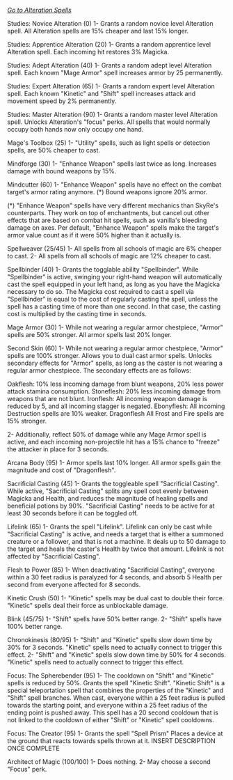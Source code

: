 _[Go to Alteration Spells](./spells/alteration.md)_

Studies: Novice Alteration (0)
1- Grants a random novice level Alteration spell. All Alteration spells are 15% cheaper and last 15% longer.

Studies: Apprentice Alteration (20)
1- Grants a random apprentice level Alteration spell. Each incoming hit restores 3% Magicka.

Studies: Adept Alteration (40)
1- Grants a random adept level Alteration spell. Each known "Mage Armor" spell increases armor by 25 permanently.

Studies: Expert Alteration (65)
1- Grants a random expert level Alteration spell. Each known "Kinetic" and "Shift" spell increases attack and movement speed by 2% permanently.

Studies: Master Alteration (90)
1- Grants a random master level Alteration spell. Unlocks Alteration's "focus" perks. All spells that would normally occupy both hands now only occupy one hand.

Mage's Toolbox (25)
1- "Utility" spells, such as light spells or detection spells, are 50% cheaper to cast.

Mindforge (30)
1- "Enhance Weapon" spells last twice as long. Increases damage with bound weapons by 15%.

Mindcutter (60)
1- "Enhance Weapon" spells have no effect on the combat target's armor rating anymore. (*) Bound weapons ignore 20% armor.

(*) "Enhance Weapon" spells have very different mechanics than SkyRe's counterparts. They
	work on top of enchantments, but cancel out other effects that are based on
	combat hit spells, such as vanilla's bleeding damage on axes.
	Per default, "Enhance Weapon" spells make the target's armor value count as if it
	were 50% higher than it actually is.

Spellweaver (25/45)
1- All spells from all schools of magic are 6% cheaper to cast. 
2- All spells from all schools of magic are 12% cheaper to cast.

Spellbinder (40)
1- Grants the togglable ability "Spellbinder". While "Spellbinder" is active, swinging
	your right-hand weapon will automatically cast the spell equipped in your left hand,
	as long as you have the Magicka necessary to do so. The Magicka cost required to
	cast a spell via "Spellbinder" is equal to the cost of regularly casting the spell,
	unless the spell has a casting time of more than one second. In that case, the casting
	cost is multiplied by the casting time in seconds.

Mage Armor (30)
1- While not wearing a regular armor chestpiece, "Armor" spells are 50% stronger.
	All armor spells last 20% longer.

Second Skin (60)
1- While not wearing a regular armor chestpiece, "Armor" spells are 100% stronger.
	Allows you to dual cast armor spells.
	Unlocks secondary effects for "Armor" spells, 
	as long as the caster is not wearing a regular armor chestpiece. The secondary 
	effects are as follows:

Oakflesh: 10% less incoming damage from blunt weapons, 20% less power attack stamina consumption.
Stoneflesh: 20% less incoming damage from weapons that are not blunt.
Ironflesh: All incoming weapon damage is reduced by 5, and all incoming stagger is negated.
Ebonyflesh: All incoming Destruction spells are 10% weaker.
Dragonflesh All Frost and Fire spells are 15% stronger.

2- Additionally, reflect 50% of damage while any Mage Armor spell is active, and each incoming non-projectile hit has a 15% chance to "freeze" the attacker in place for 3 seconds.

Arcana Body (95)
1- Armor spells last 10% longer. All armor spells gain the magnitude and cost of "Dragonflesh".

Sacrificial Casting (45)
1- Grants the toggleable spell "Sacrificial Casting". 
	While active, "Sacrificial Casting" splits any spell cost evenly between Magicka and Health, and reduces the magnitude of healing spells and beneficial potions by 90%. "Sacrificial Casting" needs to be active for at least 30 seconds before it can be toggled off.

Lifelink (65)
1- Grants the spell "Lifelink". 
	Lifelink can only be cast while "Sacrificial Casting" is active, and needs a target that is either a summoned creature or a follower, and that is not a machine. It deals up to 50 damage to the target and heals the caster's Health by twice that amount. Lifelink is not affected by "Sacrificial Casting".

Flesh to Power (85)
1- When deactivating "Sacrificial Casting", everyone within a 30 feet radius is paralyzed for 4 seconds, and absorb 5 Health per second from everyone affected for 8 seconds.

Kinetic Crush (50)
1- "Kinetic" spells may be dual cast to double their force. "Kinetic" spells deal their force as unblockable damage.

Blink (45/75)
1- "Shift" spells have 50% better range.
2- "Shift" spells have 100% better range.

Chronokinesis (80/95)
1- "Shift" and "Kinetic" spells slow down time by 30% for 3 seconds. "Kinetic" spells need
	to actually connect to trigger this effect.
2- "Shift" and "Kinetic" spells slow down time by 50% for 4 seconds. "Kinetic" spells need
	to actually connect to trigger this effect.

Focus: The Spherebender (95)
1- The cooldown on "Shift" and "Kinetic" spells is reduced by 50%. Grants the spell
	"Kinetic Shift".
	"Kinetic Shift" is a special teleportation spell that combines the properties of the 
	"Kinetic" and "Shift" spell branches. When cast, everyone within a 25 feet radius 
	is pulled towards the starting point, and everyone within a 25 feet radius of the 
	ending point is pushed away. This spell has a 20 second cooldown that is not linked to the cooldown of
	either "Shift" or "Kinetic" spell cooldowns.

Focus: The Creator (95)
1- Grants the spell "Spell Prism"
	Places a device at the ground that reacts towards spells thrown at it.
	INSERT DESCRIPTION ONCE COMPLETE

Architect of Magic (100/100)
1- Does nothing.
2- May choose a second "Focus" perk.
